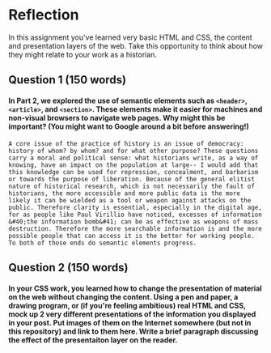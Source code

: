 # Reflection

In this assignment you've learned very basic HTML and CSS, the content and presentation layers of the web. Take this opportunity to think about how they might relate to your work as a historian. 

## Question 1 (150 words)
#### In Part 2, we explored the use of semantic elements such as `<header>`, `<article>`, and `<section>`. These elements make it easier for machines and non-visual browsers to navigate web pages. Why might this be important? (You might want to Google around a bit before answering!)
    A core issue of the practice of history is an issue of democracy: history of whom? by whom? and for what other purpose? These questions carry a moral and political sense: what historians write, as a way of knowing, have an impact on the population at large-- I would add that this knowledge can be used for repression, concealment, and barbarism or towards the purpose of liberation. Because of the general elitist nature of historical research, which is not necessarily the fault of historians, the more accessible and more public data is the more likely it can be wielded as a tool or weapon against attacks on the public. Therefore clarity is essential, especially in the digital age, for as people like Paul Virillio have noticed, excesses of information &#40;the information bomb&#41; can be as effective as weapons of mass destruction. Therefore the more searchable information is and the more possible people that can access it is the better for working people. To both of those ends do semantic elements progress. 

## Question 2 (150 words)
#### In your CSS work, you learned how to change the presentation of material on the web without changing the content. Using a pen and paper, a drawing program, or (if you're feeling ambitious) real HTML and CSS, mock up 2 very different presentations of the information you displayed in your post. Put images of them on the Internet somewhere (but not in this repository) and link to them here. Write a brief paragraph discussing the effect of the presentaiton layer on the reader.
